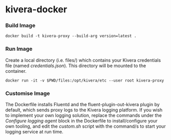 # kivera-docker

### Build Image


```
docker build -t kivera-proxy --build-arg version=latest .
```

### Run Image

Create a local directory (i.e. files/) which contains your Kivera credentials file (named *credentials.json*). This directory will be mounted to the container.

```
docker run -it -v $PWD/files:/opt/kivera/etc --user root kivera-proxy
```

### Customise Image

The Dockerfile installs Fluentd and the fluent-plugin-out-kivera plugin by default, which sends proxy logs to the Kivera logging platform. If you wish to implement your own logging solution, replace the commands under the *Configure logging agent* block in the Dockerfile to install/configure your own tooling, and edit the *custom.sh* script with the command/s to start your logging service at run time.
